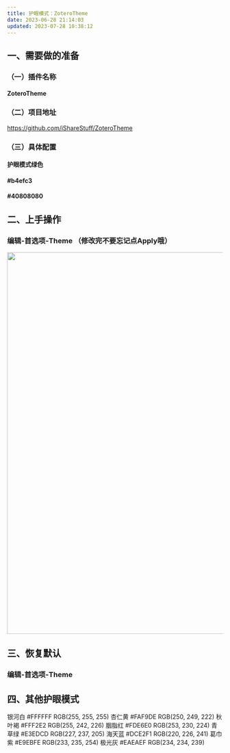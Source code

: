```yaml
---
title: 护眼模式：ZoteroTheme
date: 2023-06-28 21:14:03
updated: 2023-07-28 10:38:12
---
```




## 一、需要做的准备

### （一）插件名称

#### ZoteroTheme

### （二）项目地址

<https://github.com/iShareStuff/ZoteroTheme>

### （三）具体配置

#### 护眼模式绿色

#### #b4efc3

#### #40808080

## 二、上手操作

### 编辑-首选项-Theme （修改完不要忘记点Apply哦）

<img src="https://cdn.nlark.com/yuque/0/2022/png/22339621/1666612821987-fd51a244-5472-4886-a25e-0a5d839edaeb.png" width="892" id="ua3caabcb" class="ne-image">

## 三、恢复默认

### 编辑-首选项-Theme

## 四、其他护眼模式

银河白 #FFFFFF RGB(255, 255, 255)
杏仁黄 #FAF9DE RGB(250, 249, 222)
秋叶褐 #FFF2E2 RGB(255, 242, 226)
胭脂红 #FDE6E0 RGB(253, 230, 224)
青草绿 #E3EDCD RGB(227, 237, 205)
海天蓝 #DCE2F1 RGB(220, 226, 241)
葛巾紫 #E9EBFE RGB(233, 235, 254)
极光灰 #EAEAEF RGB(234, 234, 239)

